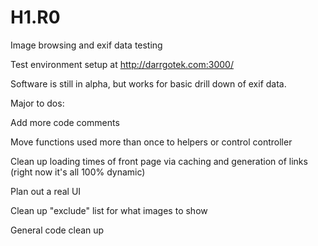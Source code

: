 H1.R0
=====

Image browsing and exif data testing

Test environment setup at http://darrgotek.com:3000/

Software is still in alpha, but works for basic drill down of exif data.

Major to dos:

Add more code comments

Move functions used more than once to helpers or control controller

Clean up loading times of front page via caching and generation of links (right now it's all 100% dynamic)

Plan out a real UI

Clean up "exclude" list for what images to show

General code clean up
